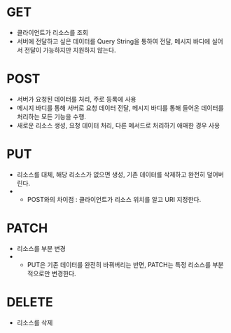 GET
===
* 클라이언트가 리소스를 조회
* 서버에 전달하고 싶은 데이터를 Query String을 통하여 전달, 메시지 바디에 실어서 전달이 가능하지만 지원하지 않는다.

POST
====
* 서버가 요청된 데이터를 처리, 주로 등록에 사용
* 메시지 바디를 통해 서버로 요청 데이터 전달, 메시지 바디를 통해 들어온 데이터를 처리하는 모든 기능을 수행.
* 새로운 리소스 생성, 요청 데이터 처리, 다른 메서드로 처리하기 애매한 경우 사용

PUT
===
* 리소스를 대체, 해당 리소스가 없으면 생성, 기존 데이터를 삭제하고 완전히 덮어버린다.
* * POST와의 차이점 : 클라이언트가 리소스 위치를 알고 URI 지정한다.

PATCH
=====
* 리소스를 부분 변경
* * PUT은 기존 데이터를 완전히 바꿔버리는 반면, PATCH는 특정 리소스를 부분적으로만 변경한다.

DELETE
======
* 리소스를 삭제
